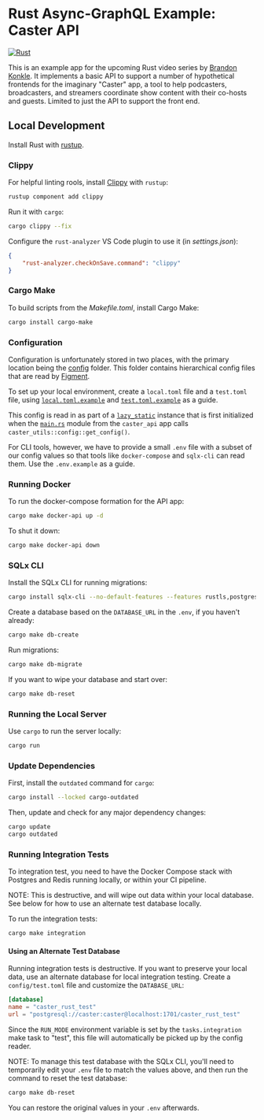 # Rust Async-GraphQL Example: Caster API

[<img alt="Rust" src="https://img.shields.io/badge/rust-2021-a72145?logo=rust&style=flat" />](https://www.rust-lang.org/)

This is an example app for the upcoming Rust video series by [Brandon Konkle](https://github.com/bkonkle). It implements a basic API to support a number of hypothetical frontends for the imaginary "Caster" app, a tool to help podcasters, broadcasters, and streamers coordinate show content with their co-hosts and guests. Limited to just the API to support the front end.

## Local Development

Install Rust with [rustup](https://rustup.rs/).

### Clippy

For helpful linting rools, install [Clippy](https://github.com/rust-lang/rust-clippy) with `rustup`:

```sh
rustup component add clippy
```

Run it with `cargo`:

```sh
cargo clippy --fix
```

Configure the `rust-analyzer` VS Code plugin to use it (in _settings.json_):

```json
{
    "rust-analyzer.checkOnSave.command": "clippy"
}
```

### Cargo Make

To build scripts from the _Makefile.toml_, install Cargo Make:

```sh
cargo install cargo-make
```

### Configuration

Configuration is unfortunately stored in two places, with the primary location being the [config](config/) folder. This folder contains hierarchical config files that are read by [Figment](https://github.com/SergioBenitez/Figment).

To set up your local environment, create a `local.toml` file and a `test.toml` file, using [`local.toml.example`](config/local.toml.example) and [`test.toml.example`](config/test.toml.example) as a guide.

This config is read in as part of a [`lazy_static`](https://docs.rs/lazy_static/latest/lazy_static/) instance that is first initialized when the [`main.rs`](apps/api/src/main.rs) module from the `caster_api` app calls `caster_utils::config::get_config()`.

For CLI tools, however, we have to provide a small `.env` file with a subset of our config values so that tools like `docker-compose` and `sqlx-cli` can read them. Use the `.env.example` as a guide.

### Running Docker

To run the docker-compose formation for the API app:

```sh
cargo make docker-api up -d
```

To shut it down:

```sh
cargo make docker-api down
```

### SQLx CLI

Install the SQLx CLI for running migrations:

```sh
cargo install sqlx-cli --no-default-features --features rustls,postgres
```

Create a database based on the `DATABASE_URL` in the `.env`, if you haven't already:

```sh
cargo make db-create
```

Run migrations:

```sh
cargo make db-migrate
```

If you want to wipe your database and start over:

```sh
cargo make db-reset
```

### Running the Local Server

Use `cargo` to run the server locally:

```sh
cargo run
```

### Update Dependencies

First, install the `outdated` command for `cargo`:

```sh
cargo install --locked cargo-outdated
```

Then, update and check for any major dependency changes:

```sh
cargo update
cargo outdated
```

### Running Integration Tests

To integration test, you need to have the Docker Compose stack with Postgres and Redis running locally, or within your CI pipeline.

NOTE: This is destructive, and will wipe out data within your local database. See below for how to use an alternate test database locally.

To run the integration tests:

```sh
cargo make integration
```

#### Using an Alternate Test Database

Running integration tests is destructive. If you want to preserve your local data, use an alternate database for local integration testing. Create a `config/test.toml` file and customize the `DATABASE_URL`:

```toml
[database]
name = "caster_rust_test"
url = "postgresql://caster:caster@localhost:1701/caster_rust_test"
```

Since the `RUN_MODE` environment variable is set by the `tasks.integration` make task to "test", this file will automatically be picked up by the config reader.

NOTE: To manage this test database with the SQLx CLI, you'll need to temporarily edit your `.env` file to match the values above, and then run the command to reset the test database:

```sh
cargo make db-reset
```

You can restore the original values in your `.env` afterwards.
